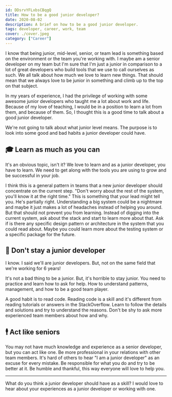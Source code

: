 ```yaml
---
id: DDsrvYFLxbsCBqgQ
title: How to be a good junior developer?
date: 2020-08-02
description: A brief on how to be a good junior developer.
tags: developer, career, work, team
cover: ./cover.jpeg
category: ["Career"]
---
```


I know that being junior, mid-level, senior, or team lead is something based on the environment or the team you're working with. I maybe am a senior developer on my team but I'm sure that I'm just a junior in comparison to a lot of great developers who build tools that we use to call ourselves as such. We all talk about how much we love to learn new things. That should mean that we always love to be junior in something and climb up to the top on that subject.

In my years of experience, I had the privilege of working with some awesome junior developers who taught me a lot about work and life. Because of my love of teaching, I would be in a position to learn a lot from them, and because of them. So, I thought this is a good time to talk about a good junior developer.

We're not going to talk about what junior level means. The purpose is to look into some good and bad habits a junior developer could have.

## 🎓 Learn as much as you can

It's an obvious topic, isn't it? We love to learn and as a junior developer, you have to learn. We need to get along with the tools you are using to grow and be successful in your job.

I think this is a general pattern in teams that a new junior developer should concentrate on the current step. "Don't worry about the rest of the system, you'll know it at the right time." This is something that your lead might tell you. He's partially right. Understanding a big system could be a nightmare and maybe it just makes a lot of headaches instead of helping you around. But that should not prevent you from learning. Instead of digging into the current system, ask about the stack and start to learn more about that. Ask if is there any specific design pattern or architecture in the system that you could read about. Maybe you could learn more about the testing system or a specific package for the future.

## 🚀 Don't stay a junior developer

I know. I said we'll are junior developers. But, not on the same field that we're working for 6 years!

It's not a bad thing to be a junior. But, it's horrible to stay junior. You need to practice and learn how to ask for help. How to understand patterns, management, and how to be a good team player.

A good habit is to read code. Reading code is a skill and it's different from reading tutorials or answers in the StackOverflow. Learn to follow the details and solutions and try to understand the reasons. Don't be shy to ask more experienced team members about how and why.

## 🕴 Act like seniors

You may not have much knowledge and experience as a senior developer, but you can act like one. Be more professional in your relations with other team members. It's hard of others to hear "I am a junior developer" as an excuse for every mistake. Be responsible for what you do and try to be better at it. Be humble and thankful, this way everyone will love to help you.

---

What do you think a junior developer should have as a skill? I would love to hear about your experiences as a junior developer or working with one.
